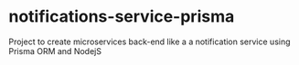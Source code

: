 # notifications-service-prisma

Project to create microservices back-end like a a notification service using Prisma ORM and NodejS

